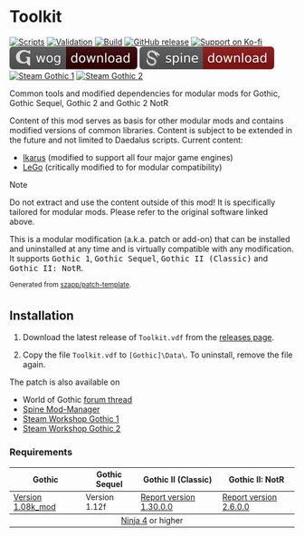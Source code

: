 # Toolkit

[![Scripts](https://github.com/szapp/Toolkit/actions/workflows/scripts.yml/badge.svg)](https://github.com/szapp/Toolkit/actions/workflows/scripts.yml)
[![Validation](https://github.com/szapp/Toolkit/actions/workflows/validation.yml/badge.svg)](https://github.com/szapp/Toolkit/actions/workflows/validation.yml)
[![Build](https://github.com/szapp/Toolkit/actions/workflows/build.yml/badge.svg)](https://github.com/szapp/Toolkit/actions/workflows/build.yml)
[![GitHub release](https://img.shields.io/github/v/release/szapp/Toolkit.svg)](https://github.com/szapp/Toolkit/releases/latest)
[![Support on Ko-fi](https://img.shields.io/badge/ko--fi-support-ff586e?logo=kofi&logoColor=white)](https://ko-fi.com/szapp)  
[![World of Gothic](https://raw.githubusercontent.com/szapp/patch-template/main/.github/actions/initialization/badges/wog.svg)](https://forum.worldofplayers.de/forum/threads/1632399)
[![Spine](https://raw.githubusercontent.com/szapp/patch-template/main/.github/actions/initialization/badges/spine.svg)](https://clockwork-origins.com/spine)
[![Steam Gothic 1](https://img.shields.io/badge/steam-Gothic%201-2a3f5a?logo=steam&labelColor=1b2838)](https://steamcommunity.com/sharedfiles/filedetails/?id=3524697500)
[![Steam Gothic 2](https://img.shields.io/badge/steam-Gothic%202-2a3f5a?logo=steam&labelColor=1b2838)](https://steamcommunity.com/sharedfiles/filedetails/?id=3524696788)

Common tools and modified dependencies for modular mods for Gothic, Gothic Sequel, Gothic 2 and Gothic 2 NotR

Content of this mod serves as basis for other modular mods and contains modified versions of common libraries.
Content is subject to be extended in the future and not limited to Daedalus scripts.
Current content:

- [Ikarus](https://github.com/Lehona/Ikarus) (modified to support all four major game engines)
- [LeGo](https://github.com/Lehona/LeGo) (critically modified to for modular compatibility)

> [!Note]
> Do not extract and use the content outside of this mod! It is specifically tailored for modular mods. Please refer to the original software linked above.

This is a modular modification (a.k.a. patch or add-on) that can be installed and uninstalled at any time and is virtually compatible with any modification.
It supports <kbd>Gothic 1</kbd>, <kbd>Gothic Sequel</kbd>, <kbd>Gothic II (Classic)</kbd> and <kbd>Gothic II: NotR</kbd>.

<sup>Generated from [szapp/patch-template](https://github.com/szapp/patch-template).</sup>

## Installation

1. Download the latest release of `Toolkit.vdf` from the [releases page](https://github.com/szapp/Toolkit/releases/latest).

2. Copy the file `Toolkit.vdf` to `[Gothic]\Data\`. To uninstall, remove the file again.

The patch is also available on

- World of Gothic [forum thread](https://forum.worldofplayers.de/forum/threads/1632399)
- [Spine Mod-Manager](https://clockwork-origins.com/spine/)
- [Steam Workshop Gothic 1](https://steamcommunity.com/sharedfiles/filedetails/?id=3524697500)
- [Steam Workshop Gothic 2](https://steamcommunity.com/sharedfiles/filedetails/?id=3524696788)

### Requirements

<table><thead><tr><th>Gothic</th><th>Gothic Sequel</th><th>Gothic II (Classic)</th><th>Gothic II: NotR</th></tr></thead>
<tbody><tr><td><a href="https://www.worldofgothic.de/dl/download_34.htm">Version 1.08k_mod</a></td><td>Version 1.12f</td><td><a href="https://www.worldofgothic.de/dl/download_278.htm">Report version 1.30.0.0</a></td><td><a href="https://www.worldofgothic.de/dl/download_278.htm">Report version 2.6.0.0</a></td></tr></tbody>
<tbody><tr><td colspan="4" align="center"><a href="https://github.com/szapp/Ninja">Ninja 4</a> or higher</td></tr></tbody></table>

<!--

If you are interested in writing your own patch, please do not copy this patch!
Instead refer to the PATCH TEMPLATE to build a foundation that is customized to your needs!
The patch template can found at https://github.com/szapp/patch-template.

-->

